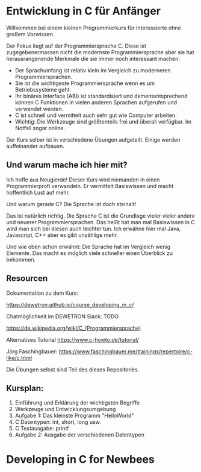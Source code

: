 # Entwicklung in C für Anfänger

Willkommen bei einem kleinen Programmierkurs für Interessierte ohne großem Vorwissen.

Der Fokus liegt auf der Programmiersprache C. Diese ist zugegebenermassen nicht die modernste Programmiersprache aber sie hat herausrangenende Merkmale die sie immer noch interessant machen:

* Der Sprachumfang ist relativ klein im Vergleich zu moderneren Programmiersprachen.
* Sie ist die wichtigeste Programmiersprache wenn es um Betriebssysteme geht.
* Ihr binäres Interface (ABI) ist standardisiert und demententsprechend können C Funktionen in vielen anderen Sprachen aufgerufen und verwendet werden.
* C ist schnell und vermittelt auch sehr gut wie Computer arbeiten.
* Wichtig: Die Werkzeuge sind größtenteils frei und überall verfügbar. Im Notfall sogar online.

Der Kurs selber ist in verschiedene Übungen aufgeteilt. Einige werden auffeinander aufbauen.



## Und warum mache ich hier mit?

Ich hoffe aus Neugierde! Dieser Kurs wird niemanden in einen Programmierprofi verwandeln. Er vermittelt Basiswissen und macht hoffentlich Lust auf mehr.

Und warum gerade C? Die Sprache ist doch steinalt!

Das ist natürlich richtig. Die Sprache C ist die Grundlage vieler vieler andere und neuerer Programmiersprachen. Das heißt hat man mal Basiswissen in C wird man sich bei diesen auch leichter tun.
Ich erwähne hier mal Java, Javascript, C++ aber es gibt unzählige mehr.

Und wie oben schon erwähnt: Die Sprache hat im Vergleich wenig Elemente. Das macht es möglich viele schneller einen Überblick zu bekommen.

## Resourcen

Dokumentation zu dem Kurs:

https://dewetron.github.io/course_developing_in_c/

Chatmöglichkeit im DEWETRON Slack: TODO

https://de.wikipedia.org/wiki/C_(Programmiersprache)

Alternatives Tutorial
https://www.c-howto.de/tutorial/

Jörg Faschingbauer:
https://www.faschingbauer.me/trainings/repertoire/c-like/c.html


Die Übungen selbst sind Teil des dieses Repositories.


## Kursplan:

1. Einführung und Erklärung der wichtigsten Begriffe
2. Werkzeuge und Entwicklungsumgebung
3. Aufgabe 1: Das kleinste Programm "HelloWorld"
4. C Datentypen: int, short, long usw.
5. C Textausgabe: printf 
5. Aufgabe 2: Ausgabe der verschiedenen Datentypen


# Developing in C for Newbees


